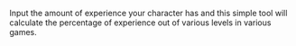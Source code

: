 Input the amount of experience your character has and this simple tool will calculate the percentage of experience out of various levels in various games.
